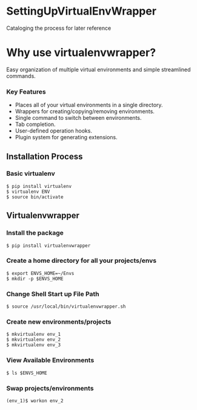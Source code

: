 # SettingUpVirtualEnvWrapper
Cataloging the process for later reference

# Why use virtualenvwrapper?     
Easy organization of multiple virtual environments and simple streamlined commands. 

### Key Features     
* Places all of your virtual environments in a single directory.
* Wrappers for creating/copying/removing environments.
* Single command to switch between environments.
* Tab completion. 
* User-defined operation hooks.
* Plugin system for generating extensions.

## Installation Process    
### Basic virtualenv    
```Python3
$ pip install virtualenv
$ virtualenv ENV
$ source bin/activate
```
## Virtualenvwrapper

### Install the package
```Python3
$ pip install virtualenvwrapper
```
### Create a home directory for all your projects/envs
```Python3
$ export ENVS_HOME=~/Envs
$ mkdir -p $ENVS_HOME
```

### Change Shell Start up File Path
```Python3
$ source /usr/local/bin/virtualenvwrapper.sh
```

### Create new environments/projects    
```Python3
$ mkvirtualenv env_1
$ mkvirtualenv env_2
$ mkvirtualenv env_3
```

### View Available Environments    
```Python3
$ ls $ENVS_HOME
```

### Swap projects/environments    
```Python3
(env_1)$ workon env_2
```

